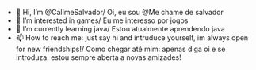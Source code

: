 - 👋 Hi, I’m @CallmeSalvador/ Oi, eu sou @Me chame de salvador
- 👀 I’m interested in games/ Eu me interesso por jogos
- 🌱 I’m currently learning java/ Estou atualmente aprendendo java
- 📫 How to reach me: just say hi and intruduce yourself, im always open for new friendships!/ Como chegar até mim: apenas diga oi e se introduza, estou sempre aberta a novas amizades!


